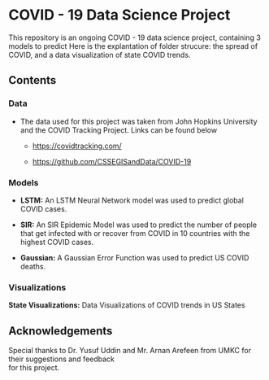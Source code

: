 # COVID - 19 Data Science Project	



This repository is an ongoing COVID - 19 data science project, containing 3 models to predict 	Here is the explantation of folder strucure:
the spread of COVID, and a data visualization of state COVID trends.



## Contents	


### Data	


- The data used for this project was taken from John Hopkins University and the COVID Tracking Project. Links can be found below	

   - https://covidtracking.com/	

    - https://github.com/CSSEGISandData/COVID-19	


### Models	


- **LSTM:** An LSTM Neural Network model was used to predict global COVID cases.	


- **SIR:** An SIR Epidemic Model was used to predict the number of people that get infected with or recover from COVID in 10 countries with the highest COVID cases.	


- **Gaussian:** A Gaussian Error Function was used to predict US COVID deaths.	



### Visualizations	


**State Visualizations:** Data Visualizations of COVID trends in US States	


## Acknowledgements


Special thanks to Dr. Yusuf Uddin and Mr. Arnan Arefeen from UMKC for their suggestions and feedback 	
for this project.
